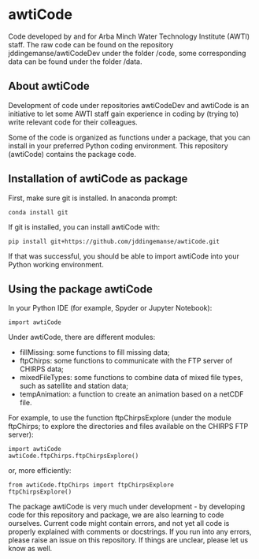 # awtiCode
Code developed by and for Arba Minch Water Technology Institute (AWTI) staff. The raw code can be found on the repository jddingemanse/awtiCodeDev under the folder /code, some corresponding data can be found under the folder /data.

## About awtiCode
Development of code under repositories awtiCodeDev and awtiCode is an initiative to let some AWTI staff gain experience in coding by (trying to) write relevant code for their colleagues.

Some of the code is organized as functions under a package, that you can install in your preferred Python coding environment. This repository (awtiCode) contains the package code.

## Installation of awtiCode as package
First, make sure git is installed. In anaconda prompt:
```
conda install git
```
If git is installed, you can install awtiCode with:
```
pip install git+https://github.com/jddingemanse/awtiCode.git
```
If that was successful, you should be able to import awtiCode into your Python working environment.

## Using the package awtiCode
In your Python IDE (for example, Spyder or Jupyter Notebook):
```
import awtiCode
```
Under awtiCode, there are different modules:
- fillMissing: some functions to fill missing data;
- ftpChirps: some functions to communicate with the FTP server of CHIRPS data;
- mixedFileTypes: some functions to combine data of mixed file types, such as satellite and station data;
- tempAnimation: a function to create an animation based on a netCDF file.

For example, to use the function ftpChirpsExplore (under the module ftpChirps; to explore the directories and files available on the CHIRPS FTP server):
```
import awtiCode
awtiCode.ftpChirps.ftpChirpsExplore()
```
or, more efficiently:
```
from awtiCode.ftpChirps import ftpChirpsExplore
ftpChirpsExplore()
```
The package awtiCode is very much under development - by developing code for this repository and package, we are also learning to code ourselves. Current code might contain errors, and not yet all code is properly explained with comments or docstrings. If you run into any errors, please raise an issue on this repository. If things are unclear, please let us know as well.

